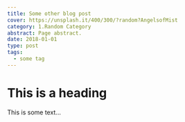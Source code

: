 ```yaml
---
title: Some other blog post
cover: https://unsplash.it/400/300/?random?AngelsofMist
category: 1.Random Category
abstract: Page abstract.
date: 2018-01-01
type: post
tags:
  - some tag
---
```


# This is a heading

This is some text...
